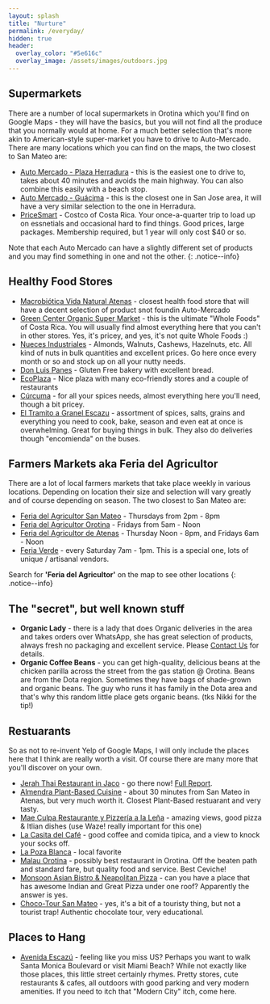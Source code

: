 ```yaml
---
layout: splash
title: "Nurture"
permalink: /everyday/
hidden: true
header:
  overlay_color: "#5e616c"
  overlay_image: /assets/images/outdoors.jpg
---
```


## Supermarkets

There are a number of local supermarkets in Orotina which you'll find on Google Maps - they will have the basics, but you will not find all the produce that you normally would at home. For a much better selection that's more akin to American-style super-market you have to drive to Auto-Mercado. There are many locations which you can find on the maps, the two closest to San Mateo are:

- [Auto Mercado - Plaza Herradura](https://goo.gl/maps/vmGtq92b97MXcAoq7) - this is the easiest one to drive to, takes about 40 minutes and avoids the main highway. You can also combine this easily with a beach stop.
- [Auto Mercado - Guácima](https://goo.gl/maps/U2Enpq2fQGsjtPFR7) - this is the closest one in San Jose area, it will have a very similar selection to the one in Herradura.
- [PriceSmart](https://goo.gl/maps/Zycub971F7NWUkBr8) - Costco of Costa Rica.  Your once-a-quarter trip to load up on essnetials and occasional hard to find things.  Good prices, large packages.  Membership required, but 1 year will only cost $40 or so.

Note that each Auto Mercado can have a slightly different set of products and you may find something in one and not the other.
{: .notice--info}

## Healthy Food Stores

- [Macrobiótica Vida Natural Atenas](https://goo.gl/maps/CSAZMgPAyHKp4Dg88) - closest health food store that will have a decent selection of product snot foundin Auto-Mercado
- [Green Center Organic Super Market](https://goo.gl/maps/XTeYk8QyjAxmXUxY7) - this is the ultimate "Whole Foods" of Costa Rica. You will usually find almost everything here that you can't in other stores. Yes, it's pricey, and yes, it's not quite Whole Foods :)
- [Nueces Industriales](https://goo.gl/maps/fX54XAhwJqoViGMp7) - Almonds, Walnuts, Cashews, Hazelnuts, etc. All kind of nuts in bulk quantities and excellent prices. Go here once every month or so and stock up on all your nutty needs.
- [Don Luis Panes](https://www.instagram.com/donluispanes/) - Gluten Free bakery with excellent bread.
- [EcoPlaza](https://goo.gl/maps/WeaCct9fgQo88AZf6) - Nice plaza with many eco-friendly stores and a couple of restaurants
- [Cúrcuma](https://goo.gl/maps/AbvoJJn24YYMiNo2A) - for all your spices needs, almost everything here you'll need, though a bit pricey.
- [El Tramito a Granel Escazu](https://g.page/tramito?share) - assortment of spices, salts, grains and everything you need to cook, bake, season and even eat at once is overwhelming. Great for buying things in bulk. They also do deliveries though "encomienda" on the buses.

## Farmers Markets aka Feria del Agricultor

There are a lot of local farmers markets that take place weekly in various locations. Depending on location their size and selection will vary greatly and of course depending on season. The two closest to San Mateo are:

- [Feria del Agricultor San Mateo](https://goo.gl/maps/YgWdrJMwXyKDKMzn8) - Thursdays from 2pm - 8pm
- [Feria del Agricultor Orotina](https://goo.gl/maps/pz139vftniPLGZsA8) - Fridays from 5am - Noon
- [Feria del Agricultor de Atenas](https://goo.gl/maps/L7mAZWCbVEh8sYSa7) - Thursday Noon - 8pm, and Fridays 6am - Noon
- [Feria Verde](https://goo.gl/maps/2Wj3kbWWAS2QHwLA6) - every Saturday 7am - 1pm. This is a special one, lots of unique / artisanal vendors.

Search for **'Feria del Agricultor'** on the map to see other locations
{: .notice--info}

## The "secret", but well known stuff

- **Organic Lady** - there is a lady that does Organic deliveries in the area and takes orders over WhatsApp, she has great selection of products, always fresh no packaging and excellent service. Please [Contact Us](/about/) for details.
- **Organic Coffee Beans** - you can get high-quality, delicious beans at the chicken parilla across the street from the gas station @ Orotina. Beans are from the Dota region. Sometimes they have bags of shade-grown and organic beans. The guy who runs it has family in the Dota area and that's why this random little place gets organic beans. (tks Nikki for the tip!)

## Restuarants

So as not to re-invent Yelp of Google Maps, I will only include the places here that I think are really worth a visit. Of course there are many more that you'll discover on your own.

- [Jerah Thai Restaurant in Jaco](https://goo.gl/maps/Pobg21EKcabRM3T67) - go there now! [Full Report](/blog/post-jerah-restaurant/).
- [Almendra Plant-Based Cuisine](https://goo.gl/maps/oWgSzu21zWZTbrp79) - about 30 minutes from San Mateo in Atenas, but very much worth it. Closest Plant-Based restuarant and very tasty.
- [Mae Culpa Restaurante y Pizzería a la Leña](https://g.page/maeculpa?share) - amazing views, good pizza & Itlian dishes (use Waze! really important for this one)
- [La Casita del Café](https://goo.gl/maps/gWvipbFB4PSS9BhGA) - good coffee and comida tipica, and a view to knock your socks off.
- [La Poza Blanca](https://goo.gl/maps/oZ75Aivgi3HS1fkD8) - local favorite
- [Malau Orotina](https://goo.gl/maps/PofPThFJ6be3BiGG6) - possibly best restaurant in Orotina.  Off the beaten path and standard fare, but quality food and service. Best Ceviche!
- [Monsoon Asian Bistro & Neapolitan Pizza](https://goo.gl/maps/MFpGYMC4DPpoXYNq8) - can you have a place that has awesome Indian and Great Pizza under one roof?  Apparently the answer is yes.
- [Choco-Tour San Mateo](https://g.page/Choco-Tour-Costa-Rica?share) - yes, it's a bit of a touristy thing, but not a tourist trap! Authentic chocolate tour, very educational.

## Places to Hang

- [Avenida Escazú](https://goo.gl/maps/LmcjhroH4JqvqdRk9) - feeling like you miss US? Perhaps you want to walk Santa Monica Boulevard or visit Miami Beach?  While not exactly like those places, this little street certainly rhymes.  Pretty stores, cute restaurants & cafes, all outdoors with good parking and very modern amenities. If you need to itch that "Modern City" itch, come here.
